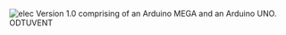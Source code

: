 ![elec](https://user-images.githubusercontent.com/64616825/95000736-be627680-05dc-11eb-8e2b-0ceab937f778.jpeg)
Version 1.0 comprising of an Arduino MEGA and an Arduino UNO.
ODTUVENT


